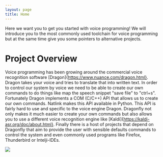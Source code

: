```yaml
---
layout: page
title: Home
---
```


Here we want you to get you started with voice programming! We will introduce you to the most commonly used toolchain for voice programming but at the same time give you some pointers  to alternative projects.

# Project Overview
Voice programming has been  growing around the commercial voice recognition software [Dragon]{https://www.nuance.com/dragon.html}.  Dragon takes your voice and tries to translate that into written text. In order to control our system by voice we need to be able to create our own commands to do things like map the speech snippet "save file" to "ctrl+s". Fortunately Dragon implements a COM (C/C++)  API that allows us to create our own commands. Natlink  makes this   API available in Python. This  API is fairly  hard to use and  specific to the voice engine Dragon. Dragonfly  not only makes  it much easier to create your own commands but also allows you to  use a different voice recognition engine like [Kaldi]{https://kaldi-asr.org/doc/about.html}. Finally there is a host of projects that depend on Dragonfly that aim to provide the user with sensible defaults commands  to control the system and even commonly used programs like Firefox, Thunderbird or Intelji-IDEs.

 <img src="{{ site.baseurl }}/assets/voicecoding_landscape.svg"  >
 
 